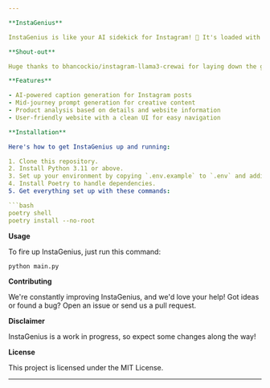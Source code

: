 ```yaml
---

**InstaGenius**

InstaGenius is like your AI sidekick for Instagram! 🤖 It's loaded with features to make your posts shine, from crafting captions to sparking creativity with prompts. Plus, it's got some smarts for analyzing products too!

**Shout-out**

Huge thanks to bhancockio/instagram-llama3-crewai for laying down the groundwork! We've taken their awesome project and added our twist, including a slick website with an easy-to-use interface for everyone.

**Features**

- AI-powered caption generation for Instagram posts
- Mid-journey prompt generation for creative content
- Product analysis based on details and website information
- User-friendly website with a clean UI for easy navigation

**Installation**

Here's how to get InstaGenius up and running:

1. Clone this repository.
2. Install Python 3.11 or above.
3. Set up your environment by copying `.env.example` to `.env` and adding your API keys.
4. Install Poetry to handle dependencies.
5. Get everything set up with these commands:

```bash
poetry shell
poetry install --no-root
```

**Usage**

To fire up InstaGenius, just run this command:

```bash
python main.py
```

**Contributing**

We're constantly improving InstaGenius, and we'd love your help! Got ideas or found a bug? Open an issue or send us a pull request.

**Disclaimer**

InstaGenius is a work in progress, so expect some changes along the way!

**License**

This project is licensed under the MIT License.

---
```

